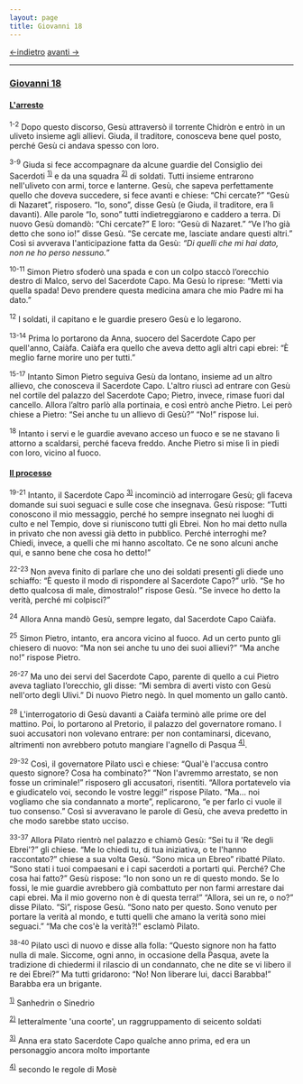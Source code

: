 ```yaml
---
layout: page
title: Giovanni 18
---
```

[<-indietro](gv17.html) [avanti ->](gv19.html)

--------------------------------

### <a href="" id="giovanni_18">Giovanni 18</a>

#### <a href="" id="l_arresto">L'arresto</a>

<sup>1-2</sup> Dopo questo discorso, Gesù attraversò il torrente Chidròn e entrò in un uliveto insieme agli allievi. Giuda, il traditore, conosceva bene quel posto, perché Gesù ci andava spesso con loro.

<sup>3-9</sup> Giuda si fece accompagnare da alcune guardie del Consiglio dei Sacerdoti <sup><a href="#fn__1" id="fnt__1" class="fn_top">1)</a></sup> e da una squadra <sup><a href="#fn__2" id="fnt__2" class="fn_top">2)</a></sup> di soldati. Tutti insieme entrarono nell'uliveto con armi, torce e lanterne. Gesù, che sapeva perfettamente quello che doveva succedere, si fece avanti e chiese: “Chi cercate?” “Gesù di Nazaret”, risposero. “Io, sono”, disse Gesù (e Giuda, il traditore, era lì davanti). Alle parole “Io, sono” tutti indietreggiarono e caddero a terra. Di nuovo Gesù domandò: “Chi cercate?” E loro: “Gesù di Nazaret.” “Ve l’ho già detto che sono io!” disse Gesù. “Se cercate me, lasciate andare questi altri.” Così si avverava l'anticipazione fatta da Gesù: *“Di quelli che mi hai dato, non ne ho perso nessuno.”*

<sup>10-11</sup> Simon Pietro sfoderò una spada e con un colpo staccò l’orecchio destro di Malco, servo del Sacerdote Capo. Ma Gesù lo riprese: “Metti via quella spada! Devo prendere questa medicina amara che mio Padre mi ha dato.”

<sup>12</sup> I soldati, il capitano e le guardie presero Gesù e lo legarono.

<sup>13-14</sup> Prima lo portarono da Anna, suocero del Sacerdote Capo per quell'anno, Caiàfa. Caiàfa era quello che aveva detto agli altri capi ebrei: “È meglio farne morire uno per tutti.”

<sup>15-17</sup> Intanto Simon Pietro seguiva Gesù da lontano, insieme ad un altro allievo, che conosceva il Sacerdote Capo. L'altro riuscì ad entrare con Gesù nel cortile del palazzo del Sacerdote Capo; Pietro, invece, rimase fuori dal cancello. Allora l’altro parlò alla portinaia, e così entrò anche Pietro. Lei però chiese a Pietro: “Sei anche tu un allievo di Gesù?” “No!” rispose lui.

<sup>18</sup> Intanto i servi e le guardie avevano acceso un fuoco e se ne stavano lì attorno a scaldarsi, perché faceva freddo. Anche Pietro si mise lì in piedi con loro, vicino al fuoco.

#### <a href="" id="il_processo">Il processo</a>

<sup>19-21</sup> Intanto, il Sacerdote Capo <sup><a href="#fn__3" id="fnt__3" class="fn_top">3)</a></sup> incominciò ad interrogare Gesù; gli faceva domande sui suoi seguaci e sulle cose che insegnava. Gesù rispose: “Tutti conoscono il mio messaggio, perché ho sempre insegnato nei luoghi di culto e nel Tempio, dove si riuniscono tutti gli Ebrei. Non ho mai detto nulla in privato che non avessi già detto in pubblico. Perché interroghi me? Chiedi, invece, a quelli che mi hanno ascoltato. Ce ne sono alcuni anche qui, e sanno bene che cosa ho detto!”

<sup>22-23</sup> Non aveva finito di parlare che uno dei soldati presenti gli diede uno schiaffo: “È questo il modo di rispondere al Sacerdote Capo?” urlò. “Se ho detto qualcosa di male, dimostralo!” rispose Gesù. “Se invece ho detto la verità, perché mi colpisci?”

<sup>24</sup> Allora Anna mandò Gesù, sempre legato, dal Sacerdote Capo Caiàfa.

<sup>25</sup> Simon Pietro, intanto, era ancora vicino al fuoco. Ad un certo punto gli chiesero di nuovo: “Ma non sei anche tu uno dei suoi allievi?” “Ma anche no!” rispose Pietro.

<sup>26-27</sup> Ma uno dei servi del Sacerdote Capo, parente di quello a cui Pietro aveva tagliato l’orecchio, gli disse: “Mi sembra di averti visto con Gesù nell'orto degli Ulivi.” Di nuovo Pietro negò. In quel momento un gallo cantò.

<sup>28</sup> L'interrogatorio di Gesù davanti a Caiàfa terminò alle prime ore del mattino. Poi, lo portarono al Pretorio, il palazzo del governatore romano. I suoi accusatori non volevano entrare: per non contaminarsi, dicevano, altrimenti non avrebbero potuto mangiare l'agnello di Pasqua <sup><a href="#fn__4" id="fnt__4" class="fn_top">4)</a></sup>.

<sup>29-32</sup> Così, il governatore Pilato uscì e chiese: “Qual'è l'accusa contro questo signore? Cosa ha combinato?” “Non l'avremmo arrestato, se non fosse un criminale!” risposero gli accusatori, risentiti. “Allora portatevelo via e giudicatelo voi, secondo le vostre leggi!” rispose Pilato. “Ma… noi vogliamo che sia condannato a morte”, replicarono, “e per farlo ci vuole il tuo consenso.” Così si avveravano le parole di Gesù, che aveva predetto in che modo sarebbe stato ucciso.

<sup>33-37</sup> Allora Pilato rientrò nel palazzo e chiamò Gesù: “Sei tu il 'Re degli Ebrei'?” gli chiese. “Me lo chiedi tu, di tua iniziativa, o te l'hanno raccontato?” chiese a sua volta Gesù. “Sono mica un Ebreo” ribatté Pilato. “Sono stati i tuoi compaesani e i capi sacerdoti a portarti qui. Perché? Che cosa hai fatto?” Gesù rispose: “Io non sono un re di questo mondo. Se lo fossi, le mie guardie avrebbero già combattuto per non farmi arrestare dai capi ebrei. Ma il mio governo non è di questa terra!” “Allora, sei un re, o no?” disse Pilato. “Sì”, rispose Gesù. “Sono nato per questo. Sono venuto per portare la verità al mondo, e tutti quelli che amano la verità sono miei seguaci.” “Ma che cos'è la verità?!” esclamò Pilato.

<sup>38-40</sup> Pilato uscì di nuovo e disse alla folla: “Questo signore non ha fatto nulla di male. Siccome, ogni anno, in occasione della Pasqua, avete la tradizione di chiedermi il rilascio di un condannato, che ne dite se vi libero il re dei Ebrei?” Ma tutti gridarono: “No! Non liberare lui, dacci Barabba!” Barabba era un brigante.

<sup><a href="#fnt__1" id="fn__1" class="fn_bot">1)</a></sup>
Sanhedrin o Sinedrio

<sup><a href="#fnt__2" id="fn__2" class="fn_bot">2)</a></sup>
letteralmente 'una coorte', un raggruppamento di seicento soldati

<sup><a href="#fnt__3" id="fn__3" class="fn_bot">3)</a></sup>
Anna era stato Sacerdote Capo qualche anno prima, ed era un personaggio ancora molto importante

<sup><a href="#fnt__4" id="fn__4" class="fn_bot">4)</a></sup>
secondo le regole di Mosè


